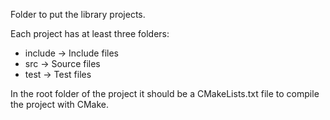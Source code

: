 Folder to put the library projects.

Each project has at least three folders:

 - include -> Include files
 - src     -> Source files
 - test    -> Test files
 
In the root folder of the project it should be a CMakeLists.txt file to
compile the project with CMake.

